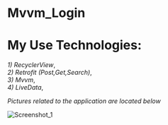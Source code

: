 # Mvvm_Login
#  My Use Technologies:<br/>
*1) RecyclerView*,<br/>
*2) Retrofit (Post,Get,Search)*,<br/>
*3) Mvvm*,<br/>
*4) LiveData*,<br/>

*Pictures related to the application are located below*
 
 
 
 
![Screenshot_1](https://user-images.githubusercontent.com/106618067/186535639-01b84f18-e0c6-46ea-addd-e154c48aad88.jpg)
